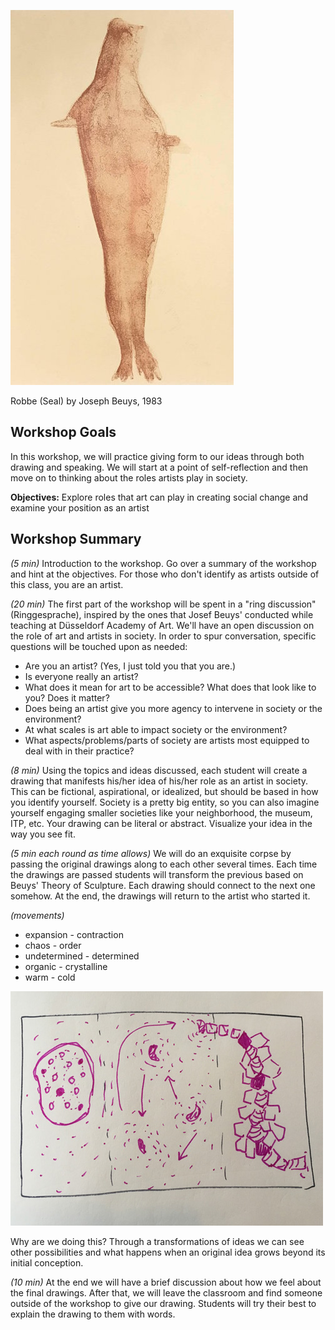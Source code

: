 
![](img/beuys_robbe_seal_bc.jpg)

Robbe (Seal) by Joseph Beuys, 1983

## Workshop Goals

In this workshop, we will practice giving form to our ideas through both drawing and speaking. We will start at a point of self-reflection and then move on to thinking about the roles artists play in society.

**Objectives:** Explore roles that art can play in creating social change and examine your position as an artist

## Workshop Summary

_(5 min)_ Introduction to the workshop. Go over a summary of the workshop and hint at the objectives. For those who don't identify as artists outside of this class, you are an artist.

_(20 min)_ The first part of the workshop will be spent in a "ring discussion" (Ringgesprache), inspired by the ones that Josef Beuys' conducted while teaching at Düsseldorf Academy of Art. We'll have an open discussion on the role of art and artists in society. In order to spur conversation, specific questions will be touched upon as needed:
* Are you an artist? (Yes, I just told you that you are.)
* Is everyone really an artist?
* What does it mean for art to be accessible? What does that look like to you? Does it matter?
* Does being an artist give you more agency to intervene in society or the environment?
* At what scales is art able to impact society or the environment?
* What aspects/problems/parts of society are artists most equipped to deal with in their practice?

_(8 min)_ Using the topics and ideas discussed, each student will create a drawing that manifests his/her idea of his/her role as an artist in society. This can be fictional, aspirational, or idealized, but should be based in how you identify yourself. Society is a pretty big entity, so you can also imagine yourself engaging smaller societies like your neighborhood, the museum, ITP, etc. Your drawing can be literal or abstract. Visualize your idea in the way you see fit.

_(5 min each round as time allows)_ We will do an exquisite corpse by passing the original drawings along to each other several times. Each time the drawings are passed students will transform the previous based on Beuys' Theory of Sculpture. Each drawing should connect to the next one somehow. At the end, the drawings will return to the artist who started it.

_(movements)_
* expansion - contraction
* chaos	- order
* undetermined - determined
* organic - crystalline
* warm - cold

![](img/example-equisite-corpse.jpg)

Why are we doing this? Through a transformations of ideas we can see other possibilities and what happens when an original idea grows beyond its initial conception.

_(10 min)_ At the end we will have a brief discussion about how we feel about the final drawings. After that, we will leave the classroom and find someone outside of the workshop to give our drawing. Students will try their best to explain the drawing to them with words.
